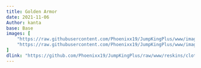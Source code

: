 ```yaml
---
title: Golden Armor
date: 2021-11-06
Author: kanta
base: Base
images: [
    "https://raw.githubusercontent.com/Phoenixx19/JumpKingPlus/www/images/workshop/reskins/9-banner.png",
    "https://raw.githubusercontent.com/Phoenixx19/JumpKingPlus/www/images/workshop/reskins/9-hover.png"
]
dlink: "https://github.com/Phoenixx19/JumpKingPlus/raw/www/reskins/clothing/GArmor2.zip"
---
```

